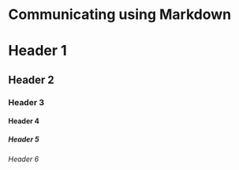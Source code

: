 # Communicating using Markdown

# Header 1

## Header 2

### Header 3

#### Header 4

##### Header 5

###### Header 6
